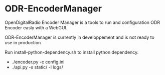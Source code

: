 # ODR-EncoderManager
OpenDigitalRadio Encoder Manager is a tools to run and configuration ODR Encoder easly with a WebGUI.

ODR-EncoderManager is currently in developpement and is not ready to use in production

Run install-python-dependency.sh to install python dependency.

  * ./encoder.py -c config.ini
  * ./api.py -s static/ -l logs/


